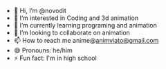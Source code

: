 - 👋 Hi, I’m @novodit
- 👀 I’m interested in Coding and 3d animation 
- 🌱 I’m currently learning programing and animation 
- 💞️ I’m looking to collaborate on animation 
- 📫 How to reach me anime@animviato@gmail.com
- 😄 Pronouns: he/him
- ⚡ Fun fact: I'm in high school 

<!---
novodit/novodit is a ✨ special ✨ repository because its `README.md` (this file) appears on your GitHub profile.
You can click the Preview link to take a look at your changes.
--->
